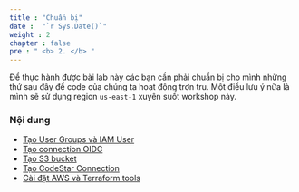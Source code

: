 ```yaml
---
title : "Chuẩn bị"
date :  "`r Sys.Date()`" 
weight : 2 
chapter : false
pre : " <b> 2. </b> "
---
```


Để thực hành được bài lab này các bạn cần phải chuẩn bị cho mình những thứ sau đây để code của chúng ta hoạt động trơn tru.
Một điều lưu ý nữa là mình sẽ sử dụng region `us-east-1` xuyên suốt workshop này.

### Nội dung
- [Tạo User Groups và IAM User](2.1-createIAM/)
- [Tạo connection OIDC](2.2-createOIDC/)
- [Tạo S3 bucket](2.3-createBucket/)
- [Tạo CodeStar Connection](2.4-createCodestar)
- [Cài đặt AWS và Terraform tools](2.5-installTools/)


